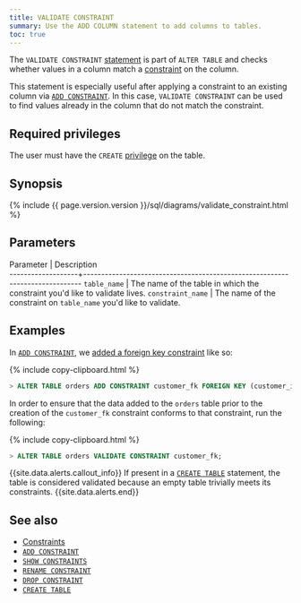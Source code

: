 ```yaml
---
title: VALIDATE CONSTRAINT
summary: Use the ADD COLUMN statement to add columns to tables.
toc: true
---
```


The `VALIDATE CONSTRAINT` [statement](sql-statements.html) is part of `ALTER TABLE` and checks whether values in a column match a [constraint](constraints.html) on the column.

This statement is especially useful after applying a constraint to an existing column via [`ADD CONSTRAINT`](add-constraint.html). In this case, `VALIDATE CONSTRAINT` can be used to find values already in the column that do not match the constraint.


## Required privileges

The user must have the `CREATE` [privilege](authorization.html#assign-privileges) on the table.

## Synopsis

<div>
  {% include {{ page.version.version }}/sql/diagrams/validate_constraint.html %}
</div>

## Parameters

 Parameter         | Description                                                                 
-------------------+-----------------------------------------------------------------------------
 `table_name`      | The name of the table in which the constraint you'd like to validate lives.
 `constraint_name` | The name of the constraint on `table_name` you'd like to validate.          

## Examples

In [`ADD CONSTRAINT`](add-constraint.html), we [added a foreign key constraint](add-constraint.html#add-the-foreign-key-constraint-with-cascade) like so:

{% include copy-clipboard.html %}
~~~ sql
> ALTER TABLE orders ADD CONSTRAINT customer_fk FOREIGN KEY (customer_id) REFERENCES customers (id) ON DELETE CASCADE;
~~~

In order to ensure that the data added to the `orders` table prior to the creation of the `customer_fk` constraint conforms to that constraint, run the following:

{% include copy-clipboard.html %}
~~~ sql
> ALTER TABLE orders VALIDATE CONSTRAINT customer_fk;
~~~

{{site.data.alerts.callout_info}}
If present in a [`CREATE TABLE`](create-table.html) statement, the table is considered validated because an empty table trivially meets its constraints.
{{site.data.alerts.end}}

## See also

- [Constraints](constraints.html)
- [`ADD CONSTRAINT`](add-constraint.html)
- [`SHOW CONSTRAINTS`](show-constraints.html)
- [`RENAME CONSTRAINT`](rename-constraint.html)
- [`DROP CONSTRAINT`](drop-constraint.html)
- [`CREATE TABLE`](create-table.html)
